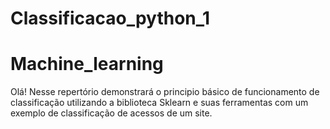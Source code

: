 # Classificacao_python_1
# Machine_learning
Olá! Nesse repertório demonstrará o principio básico de funcionamento de classificação utilizando a biblioteca Sklearn e suas ferramentas com um exemplo de classificação de acessos de um site.

